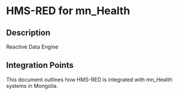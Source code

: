 # HMS-RED for mn_Health

## Description

Reactive Data Engine

## Integration Points

This document outlines how HMS-RED is integrated with mn_Health systems in Mongolia.

